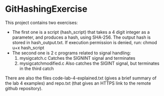 # GitHashingExercise
This project contains two exercises:
- The first one is a script (hash_script) that takes a 4 digit integer as a parameter,
  and produces a hash, using SHA-256. The output hash is stored in hash_output.txt. If
  execution permission is denied, run: chmod u+x hash_script
- The second one is 2 c programs related to signal handling:
  1. mysigcatch.c  Catches the SIGNINT signal and terminates
  2. mysigcatchmodified.c Also catches the SIGINT signal, but terminates in the third catch

There are also the files code-lab-4-explained.txt (gives a brief summary of the lab 4 
examples) and repo.txt (that gives an HTTPS link to the remote github repository).
